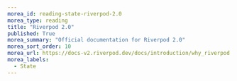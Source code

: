 ```yaml
---
morea_id: reading-state-riverpod-2.0
morea_type: reading
title: "Riverpod 2.0"
published: True
morea_summary: "Official documentation for Riverpod 2.0"
morea_sort_order: 10
morea_url: https://docs-v2.riverpod.dev/docs/introduction/why_riverpod
morea_labels:
  - State
---
```

